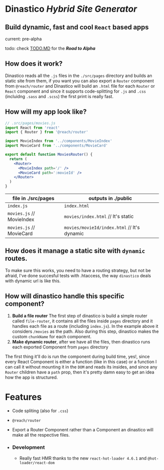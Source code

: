 # **Dinastico** *Hybrid Site Generator*

## Build dynamic, fast and cool `React` based apps


current: pre-alpha

todo: check [TODO.MD](TODO.MD) for the ***Road to Alpha***


## **How does it work?**
Dinastico reads all the `.js` files in the `./src/pages` directory and builds an static site from them, if you want you can also export a `Router` component from `@reach/router` and Dinastico will build an `.html` file for each `Router` or `React` component and since it supports code-splitting for `.js` and `.css` (incluidng `.sass` and `.scss`) the first print is really fast.

## **How will my app look like?**

```jsx
// .src/pages/movies.js
import React from 'react'
import { Router } from '@reach/router'

import MovieIndex from '../components/MovieIndex'
import MovieCard from '../components/MovieCard'

export default function MoviesRouter() {
  return (
    <Router>
      <MovieIndex path='/' />
      <MovieCard path=':movieId' />
    </Router>
  )
}
```
file in ./src/pages | outputs in ./public
-----|------
`index.js` | `index.html`
`movies.js` // MovieIndex | `movies/index.html` // It's static
`movies.js` // MovieCard | `movies/movieId/index.html` // It's dynamic



## How does it manage a static site with `dynamic` routes.
To make sure this works, you need to have a routing strategy, but not be afraid, I've done succesful tests with .htaccess, the way `dinastico` deals with dynamic url is like this.

## How will dinastico handle this specific component?
  1. **Build a file router** The first step of dinastico is build a simple router called `file-router`, it contains all the files inside `pages` directory and it handles each file as a route (including `index.js`). In the example above it considers `/movies` as the path. Also during this step, dinastico makes the custom `chunkName` for each component.
  2. **Make dynamic router**, after we have all the files, then dinastico runs each exported Component from `pages` directory  

The first thing it'll do is run the component during build time, yes!, since every React Component is either a function (like in this case) or a function I can call it without mounting it in the `DOM` and reads its insides, and since any `Router` children have a `path` prop, then it's pretty damn easy to get an idea how the app is structured.


# **Features**
- Code spliting (also for `.css`)
- `@reach/router`
- Export a Router Component rather than a Component an dinastico will make all the respective files.

- ### **Development**
  - Really fast HMR thanks to the new `react-hot-loader 4.6.1` and `@hot-loader/react-dom`

